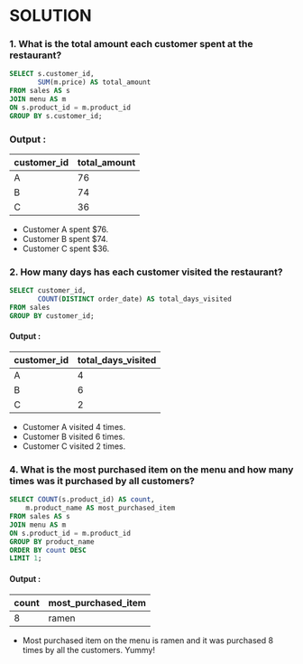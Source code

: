 # SOLUTION

### 1. What is the total amount each customer spent at the restaurant?

````sql
SELECT s.customer_id, 
       SUM(m.price) AS total_amount
FROM sales AS s
JOIN menu AS m
ON s.product_id = m.product_id
GROUP BY s.customer_id;
````

### Output :

| customer_id | total_amount |
| ----------- | ------------ |
| A           | 76           |
| B           | 74           |
| C           | 36           |

- Customer A spent $76.
- Customer B spent $74.
- Customer C spent $36.

### 2. How many days has each customer visited the restaurant?

````sql
SELECT customer_id,
       COUNT(DISTINCT order_date) AS total_days_visited
FROM sales
GROUP BY customer_id;
````
#### Output :

| customer_id | total_days_visited |
| ----------- | ------------------ |
| A           | 4                  |
| B           | 6                  |
| C           | 2                  |

- Customer A visited 4 times.
- Customer B visited 6 times.
- Customer C visited 2 times.

### 4. What is the most purchased item on the menu and how many times was it purchased by all customers?

````sql
SELECT COUNT(s.product_id) AS count,
	m.product_name AS most_purchased_item
FROM sales AS s
JOIN menu AS m
ON s.product_id = m.product_id
GROUP BY product_name
ORDER BY count DESC
LIMIT 1;
````

#### Output :
| count | most_purchased_item | 
| ----- | ------------------- |
| 8     | ramen               |


- Most purchased item on the menu is ramen and it was purchased 8 times by all the customers. Yummy!
